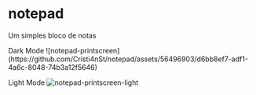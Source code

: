 # notepad
Um simples bloco de notas

<div>
  Dark Mode
  ![notepad-printscreen](https://github.com/Cristi4nSt/notepad/assets/56496903/d6bb8ef7-adf1-4a6c-8048-74b3a12f5646)



  Light Mode
  ![notepad-printscreen-light](https://github.com/Cristi4nSt/notepad/assets/56496903/de9dc70a-a252-4dc2-9b1c-c6d7ab1634ef)
</div>
